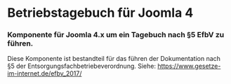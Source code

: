 # Betriebstagebuch für Joomla 4

### Komponente für Joomla 4.x um ein Tagebuch nach §5 EfbV zu führen.

Diese Komponente ist bestandteil für das führen der Dokumentation nach §5 der Entsorgungsfachbetriebeverordnung. Siehe: https://www.gesetze-im-internet.de/efbv_2017/

